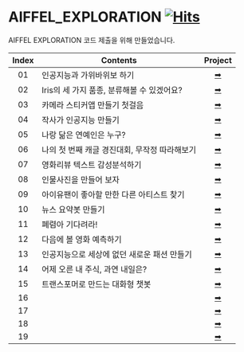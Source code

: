 # AIFFEL_EXPLORATION [![Hits](https://hits.seeyoufarm.com/api/count/incr/badge.svg?url=https%3A%2F%2Fgithub.com%2Fhyyoo3526%2FAIFFEL_EXPLORATION&count_bg=%23E9E272&title_bg=%23555555&icon=&icon_color=%23E7E7E7&title=hits&edge_flat=false)](https://hits.seeyoufarm.com)

AIFFEL EXPLORATION 코드 제출을 위해 만들었습니다.

|Index|Contents|Project|
|:--:|------|:---:|
|01|인공지능과 가위바위보 하기|[➡](https://github.com/hyyoo3526/AIFFEL_EXPLORATION/tree/main/EXPLORATION_01)|
|02|Iris의 세 가지 품종, 분류해볼 수 있겠어요?|[➡](https://github.com/hyyoo3526/AIFFEL_EXPLORATION/tree/main/EXPLORATION_02)|
|03|카메라 스티커앱 만들기 첫걸음|[➡](https://github.com/hyyoo3526/AIFFEL_EXPLORATION/tree/main/EXPLORATION_03)|
|04|작사가 인공지능 만들기|[➡](https://github.com/hyyoo3526/AIFFEL_EXPLORATION/tree/main/EXPLORATION_04)|
|05|나랑 닮은 연예인은 누구?|[➡](https://github.com/hyyoo3526/AIFFEL_EXPLORATION/tree/main/EXPLORATION_05)|
|06|나의 첫 번째 캐글 경진대회, 무작정 따라해보기|[➡](https://github.com/hyyoo3526/AIFFEL_EXPLORATION/tree/main/EXPLORATION_06)|
|07|영화리뷰 텍스트 감성분석하기|[➡](https://github.com/hyyoo3526/AIFFEL_EXPLORATION/tree/main/EXPLORATION_07)|
|08|인물사진을 만들어 보자|[➡](https://github.com/hyyoo3526/AIFFEL_EXPLORATION/tree/main/EXPLORATION_08)|
|09|아이유팬이 좋아할 만한 다른 아티스트 찾기|[➡](https://github.com/hyyoo3526/AIFFEL_EXPLORATION/tree/main/EXPLORATION_09)|
|10|뉴스 요약봇 만들기|[➡](https://github.com/hyyoo3526/AIFFEL_EXPLORATION/tree/main/EXPLORATION_10)|
|11|폐렴아 기다려라!|[➡](https://github.com/hyyoo3526/AIFFEL_EXPLORATION/tree/main/EXPLORATION_11)|
|12|다음에 볼 영화 예측하기|[➡](https://github.com/hyyoo3526/AIFFEL_EXPLORATION/tree/main/EXPLORATION_12)|
|13|인공지능으로 세상에 없던 새로운 패션 만들기|[➡](https://github.com/hyyoo3526/AIFFEL_EXPLORATION/tree/main/EXPLORATION_13)|
|14|어제 오른 내 주식, 과연 내일은?|[➡](https://github.com/hyyoo3526/AIFFEL_EXPLORATION/tree/main/EXPLORATION_14)|
|15|트랜스포머로 만드는 대화형 챗봇|[➡](https://github.com/hyyoo3526/AIFFEL_EXPLORATION/tree/main/EXPLORATION_15)|
|16|  |[➡](https://github.com/hyyoo3526/AIFFEL_EXPLORATION/tree/main/EXPLORATION_16)|
|17|  |[➡](https://github.com/hyyoo3526/AIFFEL_EXPLORATION/tree/main/EXPLORATION_17)|
|18|  |[➡](https://github.com/hyyoo3526/AIFFEL_EXPLORATION/tree/main/EXPLORATION_18)|
|19|  |[➡](https://github.com/hyyoo3526/AIFFEL_EXPLORATION/tree/main/EXPLORATION_19)|
